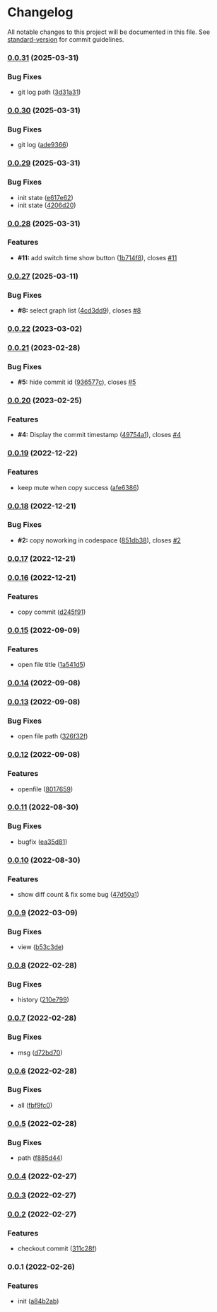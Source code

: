 # Changelog

All notable changes to this project will be documented in this file. See [standard-version](https://github.com/conventional-changelog/standard-version) for commit guidelines.

### [0.0.31](https://github.com/Saber2pr/vsc-file-git-history/compare/v0.0.30...v0.0.31) (2025-03-31)


### Bug Fixes

* git log path ([3d31a31](https://github.com/Saber2pr/vsc-file-git-history/commit/3d31a3111afc477784dae254331db17d56a038ea))

### [0.0.30](https://github.com/Saber2pr/vsc-file-git-history/compare/v0.0.29...v0.0.30) (2025-03-31)


### Bug Fixes

* git log ([ade9366](https://github.com/Saber2pr/vsc-file-git-history/commit/ade9366fbb5ae050317f8c55e12eff776111e094))

### [0.0.29](https://github.com/Saber2pr/vsc-file-git-history/compare/v0.0.28...v0.0.29) (2025-03-31)


### Bug Fixes

* init state ([e617e62](https://github.com/Saber2pr/vsc-file-git-history/commit/e617e6223cd61c14168154e17c2c23b8a6bccbfc))
* init state ([4206d20](https://github.com/Saber2pr/vsc-file-git-history/commit/4206d206589df53ed77e823d83c7e4768e415e11))

### [0.0.28](https://github.com/Saber2pr/vsc-file-git-history/compare/v0.0.27...v0.0.28) (2025-03-31)


### Features

* **#11:** add switch time show button ([1b714f8](https://github.com/Saber2pr/vsc-file-git-history/commit/1b714f8dabc654f8e268744bf8f37a3c82609d8f)), closes [#11](https://github.com/Saber2pr/vsc-file-git-history/issues/11)

### [0.0.27](https://github.com/Saber2pr/vsc-file-git-history/compare/v0.0.26...v0.0.27) (2025-03-11)


### Bug Fixes

* **#8:** select graph list ([4cd3dd9](https://github.com/Saber2pr/vsc-file-git-history/commit/4cd3dd9c760969b079b32445b59690b9f127dce5)), closes [#8](https://github.com/Saber2pr/vsc-file-git-history/issues/8)

### [0.0.22](https://github.com/Saber2pr/vsc-file-git-history/compare/v0.0.21...v0.0.22) (2023-03-02)

### [0.0.21](https://github.com/Saber2pr/vsc-file-git-history/compare/v0.0.20...v0.0.21) (2023-02-28)


### Bug Fixes

* **#5:** hide commit id ([936577c](https://github.com/Saber2pr/vsc-file-git-history/commit/936577c87c3210e879250b8d2e7965dd35881d5c)), closes [#5](https://github.com/Saber2pr/vsc-file-git-history/issues/5)

### [0.0.20](https://github.com/Saber2pr/vsc-file-git-history/compare/v0.0.19...v0.0.20) (2023-02-25)


### Features

* **#4:** Display the commit timestamp ([49754a1](https://github.com/Saber2pr/vsc-file-git-history/commit/49754a1293b507bcb3716ac5542e3be36572f52f)), closes [#4](https://github.com/Saber2pr/vsc-file-git-history/issues/4)

### [0.0.19](https://github.com/Saber2pr/vsc-file-git-history/compare/v0.0.18...v0.0.19) (2022-12-22)


### Features

* keep mute when copy success ([afe6386](https://github.com/Saber2pr/vsc-file-git-history/commit/afe638618fd67f050235bab4170feb3d5d91efe4))

### [0.0.18](https://github.com/Saber2pr/vsc-file-git-history/compare/v0.0.17...v0.0.18) (2022-12-21)


### Bug Fixes

* **#2:** copy noworking in codespace ([851db38](https://github.com/Saber2pr/vsc-file-git-history/commit/851db381e1bbd868e2e9607e0ba3edd4e31566ea)), closes [#2](https://github.com/Saber2pr/vsc-file-git-history/issues/2)

### [0.0.17](https://github.com/Saber2pr/vsc-file-git-history/compare/v0.0.16...v0.0.17) (2022-12-21)

### [0.0.16](https://github.com/Saber2pr/vsc-file-git-history/compare/v0.0.15...v0.0.16) (2022-12-21)


### Features

* copy commit ([d245f91](https://github.com/Saber2pr/vsc-file-git-history/commit/d245f9188f3c3b925d4b2ec7a3351f3312f49311))

### [0.0.15](https://github.com/Saber2pr/vsc-file-git-history/compare/v0.0.14...v0.0.15) (2022-09-09)


### Features

* open file title ([1a541d5](https://github.com/Saber2pr/vsc-file-git-history/commit/1a541d51ad55c558a14fbae6630da00f078308a4))

### [0.0.14](https://github.com/Saber2pr/vsc-file-git-history/compare/v0.0.13...v0.0.14) (2022-09-08)

### [0.0.13](https://github.com/Saber2pr/vsc-file-git-history/compare/v0.0.12...v0.0.13) (2022-09-08)


### Bug Fixes

* open file path ([326f32f](https://github.com/Saber2pr/vsc-file-git-history/commit/326f32fc327b53683b936919a9d22f9991e33501))

### [0.0.12](https://github.com/Saber2pr/vsc-file-git-history/compare/v0.0.11...v0.0.12) (2022-09-08)


### Features

* openfile ([8017659](https://github.com/Saber2pr/vsc-file-git-history/commit/8017659c47d1e1862d44b06e25547858d7bf10c1))

### [0.0.11](https://github.com/Saber2pr/vsc-file-git-history/compare/v0.0.10...v0.0.11) (2022-08-30)


### Bug Fixes

* bugfix ([ea35d81](https://github.com/Saber2pr/vsc-file-git-history/commit/ea35d81cc2fa06369c0d142e11b42a24d74862bc))

### [0.0.10](https://github.com/Saber2pr/vsc-file-git-history/compare/v0.0.9...v0.0.10) (2022-08-30)


### Features

* show diff count & fix some bug ([47d50a1](https://github.com/Saber2pr/vsc-file-git-history/commit/47d50a10424410fb99151eb6964ce01423cae70f))

### [0.0.9](https://github.com/Saber2pr/vsc-file-git-history/compare/v0.0.8...v0.0.9) (2022-03-09)


### Bug Fixes

* view ([b53c3de](https://github.com/Saber2pr/vsc-file-git-history/commit/b53c3ded25b28a49a43f26f6dc278ba038dbfe0c))

### [0.0.8](https://github.com/Saber2pr/vsc-file-git-history/compare/v0.0.7...v0.0.8) (2022-02-28)


### Bug Fixes

* history ([210e799](https://github.com/Saber2pr/vsc-file-git-history/commit/210e799dd3f23c205c9bfe014e5e28bbdf0ef412))

### [0.0.7](https://github.com/Saber2pr/vsc-file-git-history/compare/v0.0.6...v0.0.7) (2022-02-28)


### Bug Fixes

* msg ([d72bd70](https://github.com/Saber2pr/vsc-file-git-history/commit/d72bd7060b202417d5ef945e3f48a8d836250512))

### [0.0.6](https://github.com/Saber2pr/vsc-file-git-history/compare/v0.0.5...v0.0.6) (2022-02-28)


### Bug Fixes

* all ([fbf9fc0](https://github.com/Saber2pr/vsc-file-git-history/commit/fbf9fc0bab591c4f6527ebf55e642848b178a047))

### [0.0.5](https://github.com/Saber2pr/vsc-file-git-history/compare/v0.0.4...v0.0.5) (2022-02-28)


### Bug Fixes

* path ([f885d44](https://github.com/Saber2pr/vsc-file-git-history/commit/f885d44ff91ecbdcb91c01302955a901cf5ff7fe))

### [0.0.4](https://github.com/Saber2pr/vsc-file-git-history/compare/v0.0.3...v0.0.4) (2022-02-27)

### [0.0.3](https://github.com/Saber2pr/vsc-file-git-history/compare/v0.0.2...v0.0.3) (2022-02-27)

### [0.0.2](https://github.com/Saber2pr/vsc-file-git-history/compare/v0.0.1...v0.0.2) (2022-02-27)


### Features

* checkout commit ([311c28f](https://github.com/Saber2pr/vsc-file-git-history/commit/311c28fdb4853d21a30cb02264af7767d5ffd62e))

### 0.0.1 (2022-02-26)


### Features

* init ([a84b2ab](https://github.com/Saber2pr/vsc-file-git-history/commit/a84b2ab6e17705086f93870002ac6934582e9a43))
